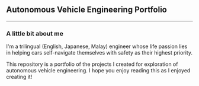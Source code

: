 ## Autonomous Vehicle Engineering Portfolio 
-------------------------------------------------------------------------------------------------------------------------------------------------------------
### A little bit about me
I'm a trilingual (English, Japanese, Malay) engineer whose life passion lies in helping cars self-navigate themselves with safety as their highest priority.

This repository is a portfolio of the projects I created for exploration of autonomous vehicle engineering. 
I hope you enjoy reading this as I enjoyed creating it! 


